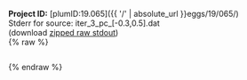 **Project ID:** [plumID:19.065]({{ '/' | absolute_url }}eggs/19/065/)  
Stderr for source:  iter_3_pc_[-0.3,0.5].dat   
(download [zipped raw stdout](iter_3_pc_[-0.3,0.5].dat.plumed.stdout.txt.zip))  
{% raw %}
<pre>
</pre>
{% endraw %}
